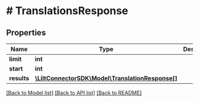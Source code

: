 # # TranslationsResponse

## Properties

Name | Type | Description | Notes
------------ | ------------- | ------------- | -------------
**limit** | **int** |  | [optional]
**start** | **int** |  | [optional]
**results** | [**\LiltConnectorSDK\Model\TranslationResponse[]**](TranslationResponse.md) |  | [optional]

[[Back to Model list]](../../README.md#models) [[Back to API list]](../../README.md#endpoints) [[Back to README]](../../README.md)
